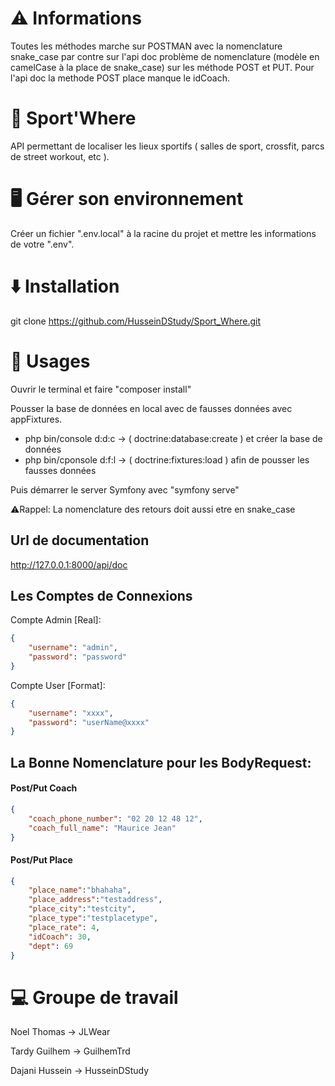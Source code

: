 # ⚠ Informations

Toutes les méthodes marche sur POSTMAN avec la nomenclature snake_case par contre sur l'api doc problème de nomenclature (modèle en camelCase à la place de snake_case) sur les méthode POST et PUT. Pour l'api doc la methode POST place manque le idCoach.

# 💪 Sport'Where

API permettant de localiser les lieux sportifs ( salles de sport, crossfit, parcs de street workout, etc ).

# 🖥️ Gérer son environnement

Créer un fichier ".env.local" à la racine du projet et mettre les informations de votre ".env".

# ⬇️ Installation

git clone https://github.com/HusseinDStudy/Sport_Where.git

# 📖 Usages

Ouvrir le terminal et faire "composer install"

Pousser la base de données en local avec de fausses données avec appFixtures.

- php bin/console d:d:c -> ( doctrine:database:create ) et créer la base de données
- php bin/cponsole d:f:l -> ( doctrine:fixtures:load ) afin de pousser les fausses données

Puis démarrer le server Symfony avec "symfony serve"

⚠Rappel: La nomenclature des retours doit aussi etre en snake_case

## Url de documentation

http://127.0.0.1:8000/api/doc

## Les Comptes de Connexions

Compte Admin [Real]:

```json
{
    "username": "admin",
    "password": "password"
}
```

Compte User [Format]:

```json
{
    "username": "xxxx",
    "password": "userName@xxxx"
}
```

## La Bonne Nomenclature pour les BodyRequest:

#### Post/Put Coach

```json
{
    "coach_phone_number": "02 20 12 48 12",
    "coach_full_name": "Maurice Jean"
}
```

#### Post/Put Place

```json
{
    "place_name":"bhahaha",
    "place_address":"testaddress",
    "place_city":"testcity",
    "place_type":"testplacetype",
    "place_rate": 4,
    "idCoach": 30,
    "dept": 69
}
```

# 💻 Groupe de travail

Noel Thomas -> JLWear

Tardy Guilhem -> GuilhemTrd

Dajani Hussein -> HusseinDStudy
